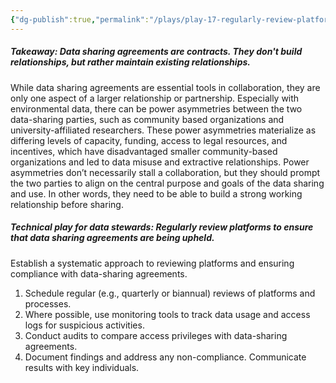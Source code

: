 ```yaml
---
{"dg-publish":true,"permalink":"/plays/play-17-regularly-review-platforms-to-ensure-that-data-sharing-agreements-are-being-upheld/"}
---
```


##### **Takeaway: Data sharing agreements are contracts. They don't build relationships, but rather maintain existing relationships.** 
While data sharing agreements are essential tools in collaboration, they are only one aspect of a larger relationship or partnership. Especially with environmental data, there can be power asymmetries between the two data-sharing parties, such as community based organizations and university-affiliated researchers. These power asymmetries materialize as differing levels of capacity, funding, access to legal resources, and incentives, which have disadvantaged smaller community-based organizations and led to data misuse and extractive relationships. Power asymmetries don’t necessarily stall a collaboration, but they should prompt the two parties to align on the central purpose and goals of the data sharing and use. In other words, they need to be able to build a strong working relationship before sharing.

##### **Technical play for data stewards: Regularly review platforms to ensure that data sharing agreements are being upheld.** 
Establish a systematic approach to reviewing platforms and ensuring compliance with data-sharing agreements. 
1. Schedule regular (e.g., quarterly or biannual) reviews of platforms and processes. 
2. Where possible, use monitoring tools to track data usage and access logs for suspicious activities.
3. Conduct audits to compare access privileges with data-sharing agreements.
4. Document findings and address any non-compliance. Communicate results with key individuals.
